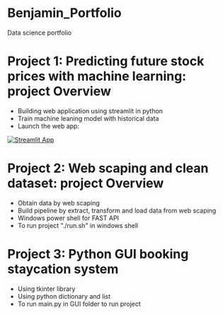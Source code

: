 # Benjamin_Portfolio
Data science portfolio

# Project 1: Predicting future stock prices with machine learning: project Overview
* Building web application using streamlit in python
* Train machine leaning model with historical data
* Launch the web app:

[![Streamlit App](https://static.streamlit.io/badges/streamlit_badge_black_white.svg)](https://share.streamlit.io/benjaminlw1/benjamin_portfolio/main/Stocks_Market.py)

# Project 2: Web scaping and clean dataset: project Overview
* Obtain data by web scaping
* Build pipeline by extract, transform and load data from web scaping
* Windows power shell for FAST API
* To run project "./run.sh" in windows shell

# Project 3: Python GUI booking staycation system
* Using tkinter library 
* Using python dictionary and list 
* To run main.py in GUI folder to run project
